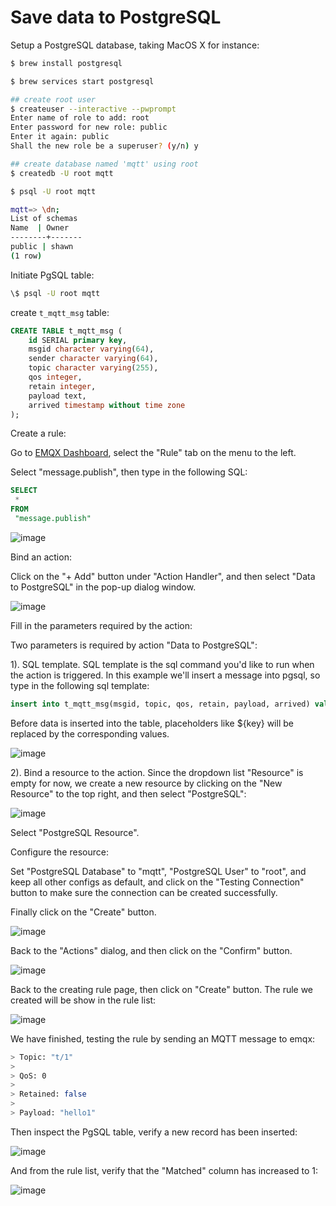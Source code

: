 # Save data to PostgreSQL

Setup a PostgreSQL database, taking MacOS X for instance:

```bash
$ brew install postgresql

$ brew services start postgresql

## create root user
$ createuser --interactive --pwprompt
Enter name of role to add: root
Enter password for new role: public
Enter it again: public
Shall the new role be a superuser? (y/n) y

## create database named 'mqtt' using root
$ createdb -U root mqtt

$ psql -U root mqtt

mqtt=> \dn;
List of schemas
Name  | Owner
--------+-------
public | shawn
(1 row)
```

Initiate PgSQL table:

```bash
\$ psql -U root mqtt
```

create `t_mqtt_msg` table:

```sql
CREATE TABLE t_mqtt_msg (
    id SERIAL primary key,
    msgid character varying(64),
    sender character varying(64),
    topic character varying(255),
    qos integer,
    retain integer,
    payload text,
    arrived timestamp without time zone
);
```

Create a rule:

Go to [EMQX Dashboard](http://127.0.0.1:18083/#/rules), select the "Rule" tab on the menu to the left.

Select "message.publish", then type in the following SQL:

```sql
SELECT
 *
FROM
 "message.publish"
```

![image](./assets/rule-engine/mysql_sql_1.png)

Bind an action:

Click on the "+ Add" button under "Action Handler", and then select
"Data to PostgreSQL" in the pop-up dialog window.

![image](./assets/rule-engine/pgsql_action_0.png)

Fill in the parameters required by the action:

Two parameters is required by action "Data to PostgreSQL":

1). SQL template. SQL template is the sql command you'd like to run
when the action is triggered. In this example we'll insert a message
into pgsql, so type in the following sql
template:

```sql
insert into t_mqtt_msg(msgid, topic, qos, retain, payload, arrived) values (${id}, ${topic}, ${qos}, ${retain}, ${payload}, to_timestamp(${timestamp}::double precision /1000)) returning id
```

Before data is inserted into the table, placeholders like \${key} will
be replaced by the corresponding values.

![image](./assets/rule-engine/pgsql_action_1.png)

2). Bind a resource to the action. Since the dropdown list "Resource"
is empty for now, we create a new resource by clicking on the "New
Resource" to the top right, and then select "PostgreSQL":

![image](./assets/rule-engine/pgsql_resource_0.png)

Select "PostgreSQL Resource".

Configure the resource:

Set "PostgreSQL Database" to "mqtt", "PostgreSQL User" to "root", and
keep all other configs as default, and click on the "Testing
Connection" button to make sure the connection can be created
successfully.

Finally click on the "Create" button.

![image](./assets/rule-engine/pgsql_resource_1.png)

Back to the "Actions" dialog, and then click on the "Confirm"
    button.

![image](./assets/rule-engine/pgsql_action_2.png)

Back to the creating rule page, then click on "Create" button. The
    rule we created will be show in the rule list:

![image](./assets/rule-engine/pgsql_rule_overview_1.png)

We have finished, testing the rule by sending an MQTT message to
    emqx:

```bash
> Topic: "t/1"
>
> QoS: 0
>
> Retained: false
>
> Payload: "hello1"
```

Then inspect the PgSQL table, verify a new record has been inserted:

![image](./assets/rule-engine/pgsql_result_1.png)

And from the rule list, verify that the "Matched" column has increased
to 1:

![image](./assets/rule-engine/pgsql_rule_overview_2.png)
